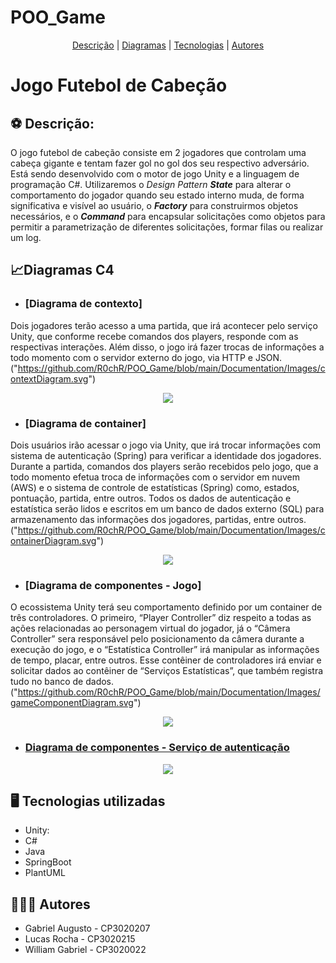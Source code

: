 # POO_Game

<p align="center">
 <a href="#Descrição">Descrição</a> |
 <a href="#Diagramas">Diagramas</a> |
 <a href="#tecnologias">Tecnologias</a> |
 <a href="#autores">Autores</a>
</p>

# Jogo Futebol de Cabeção
<section id="Descrição">

## :soccer: Descrição:

O jogo futebol de cabeção consiste em 2 jogadores que controlam uma cabeça gigante e tentam fazer gol no gol dos seu respectivo adversário.  
Está sendo desenvolvido com o motor de jogo Unity e a linguagem de programação C#.
Utilizaremos o *Design Pattern* ***State*** para alterar o comportamento do jogador quando seu estado interno muda, de forma significativa e visível ao usuário, o ***Factory*** para construirmos objetos necessários, 
e o ***Command*** para encapsular solicitações como objetos para permitir a parametrização de diferentes solicitações, formar filas ou realizar um log.

</section>

<section id="Diagramas">
 
## 📈Diagramas C4
* ### [Diagrama de contexto]
Dois jogadores terão acesso a uma partida, que irá acontecer pelo serviço Unity, que conforme recebe comandos dos players, responde com as respectivas interações. Além disso, o jogo irá fazer trocas de informações a todo momento com o servidor externo do jogo, via HTTP e JSON.("https://github.com/R0chR/POO_Game/blob/main/Documentation/Images/contextDiagram.svg")
<div align="center">
<img src="https://github.com/R0chR/POO_Game/blob/main/Documentation/Images/contextDiagram.svg" />
</div>

* ### [Diagrama de container]
Dois usuários irão acessar o jogo via Unity, que irá trocar informações com sistema de autenticação (Spring) para verificar a identidade dos jogadores. Durante a partida, comandos dos players serão recebidos pelo jogo, que a todo momento efetua troca de informações com o servidor em nuvem (AWS) e o sistema de controle de estatísticas (Spring) como, estados, pontuação, partida, entre outros. Todos os dados de autenticação e estatística serão lidos e escritos em um banco de dados externo (SQL) para armazenamento das informações dos jogadores, partidas, entre outros.   ("https://github.com/R0chR/POO_Game/blob/main/Documentation/Images/containerDiagram.svg") 
<div align="center">
<img src="https://github.com/R0chR/POO_Game/blob/main/Documentation/Images/containerDiagram.svg" />
</div>

* ### [Diagrama de componentes - Jogo]
O ecossistema Unity terá seu comportamento definido por um container de três controladores. O primeiro, “Player Controller” diz respeito a todas as ações relacionadas ao personagem virtual do jogador, já o “Câmera Controller” sera responsável pelo posicionamento da câmera durante a execução do jogo, e o “Estatística Controller” irá manipular as informações de tempo, placar, entre outros. Esse contêiner de controladores irá enviar e solicitar dados ao contêiner de “Serviços Estatísticas”, que também registra tudo no banco de dados.("https://github.com/R0chR/POO_Game/blob/main/Documentation/Images/gameComponentDiagram.svg")
<div align="center">
<img src="https://github.com/R0chR/POO_Game/blob/main/Documentation/Images/gameComponentDiagram.svg" />
</div>

* ### [Diagrama de componentes - Serviço de autenticação]("https://github.com/R0chR/POO_Game/blob/main/Documentation/Images/authServiceComponentDiagram.svg)
<div align="center">
<img src="https://github.com/R0chR/POO_Game/blob/main/Documentation/Images/authServiceComponentDiagram.svg" />
</div>


</section>

<section id="tecnologias">
</section>

## :desktop_computer: Tecnologias utilizadas

- Unity:
- C#
- Java
- SpringBoot
- PlantUML



<section id="autores">
</section>  

## :family_man_man_boy: Autores

- Gabriel Augusto - CP3020207
- Lucas Rocha - CP3020215
- William Gabriel - CP3020022
